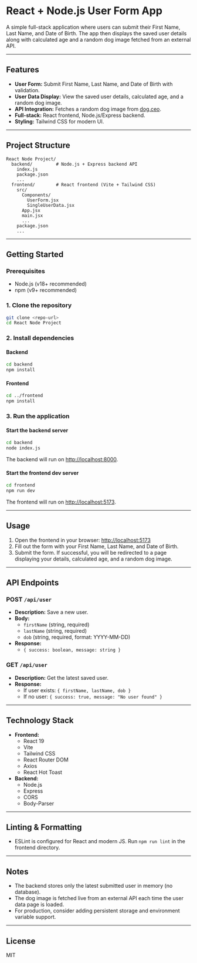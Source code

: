 # React + Node.js User Form App

A simple full-stack application where users can submit their First Name, Last Name, and Date of Birth. The app then displays the saved user details along with calculated age and a random dog image fetched from an external API.

---

## Features
- **User Form:** Submit First Name, Last Name, and Date of Birth with validation.
- **User Data Display:** View the saved user details, calculated age, and a random dog image.
- **API Integration:** Fetches a random dog image from [dog.ceo](https://dog.ceo/dog-api/).
- **Full-stack:** React frontend, Node.js/Express backend.
- **Styling:** Tailwind CSS for modern UI.

---

## Project Structure
```
React Node Project/
  backend/         # Node.js + Express backend API
    index.js
    package.json
    ...
  frontend/        # React frontend (Vite + Tailwind CSS)
    src/
      Components/
        UserForm.jsx
        SingleUserData.jsx
      App.jsx
      main.jsx
      ...
    package.json
    ...
```

---

## Getting Started

### Prerequisites
- Node.js (v18+ recommended)
- npm (v9+ recommended)

### 1. Clone the repository
```bash
git clone <repo-url>
cd React Node Project
```

### 2. Install dependencies
#### Backend
```bash
cd backend
npm install
```
#### Frontend
```bash
cd ../frontend
npm install
```

### 3. Run the application
#### Start the backend server
```bash
cd backend
node index.js
```
The backend will run on [http://localhost:8000](http://localhost:8000).

#### Start the frontend dev server
```bash
cd frontend
npm run dev
```
The frontend will run on [http://localhost:5173](http://localhost:5173).

---

## Usage
1. Open the frontend in your browser: [http://localhost:5173](http://localhost:5173)
2. Fill out the form with your First Name, Last Name, and Date of Birth.
3. Submit the form. If successful, you will be redirected to a page displaying your details, calculated age, and a random dog image.

---

## API Endpoints
### POST `/api/user`
- **Description:** Save a new user.
- **Body:**
  - `firstName` (string, required)
  - `lastName` (string, required)
  - `dob` (string, required, format: YYYY-MM-DD)
- **Response:**
  - `{ success: boolean, message: string }`

### GET `/api/user`
- **Description:** Get the latest saved user.
- **Response:**
  - If user exists: `{ firstName, lastName, dob }`
  - If no user: `{ success: true, message: "No user found" }`

---

## Technology Stack
- **Frontend:**
  - React 19
  - Vite
  - Tailwind CSS
  - React Router DOM
  - Axios
  - React Hot Toast
- **Backend:**
  - Node.js
  - Express
  - CORS
  - Body-Parser

---

## Linting & Formatting
- ESLint is configured for React and modern JS. Run `npm run lint` in the frontend directory.

---

## Notes
- The backend stores only the latest submitted user in memory (no database).
- The dog image is fetched live from an external API each time the user data page is loaded.
- For production, consider adding persistent storage and environment variable support.

---

## License
MIT
